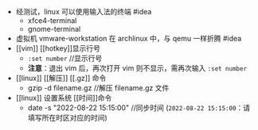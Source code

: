- 经测试，linux 可以使用输入法的终端 #idea 
  * xfce4-terminal
  * gnome-terminal
- 虚拟机 vmware-workstation 在 archlinux 中，与 qemu 一样折腾 #idea
- [[vim]] [[hotkey]]显示行号
  * `:set number` //显示行号
  * **注意**：退出 vim 后，再次打开 vim 则不显示，需再次输入 `:set number`
- [[linux]] [[解压]] [[.gz]] 命令
  * gzip -d filename.gz //解压 filename.gz 文件
- [[linux]] 设置系统 [[时间]]命令
  * date -s "2022-08-22 15:15:00" //同步时间 (`2022-08-22 15:15:00`：请填写所在时区对应的时间)